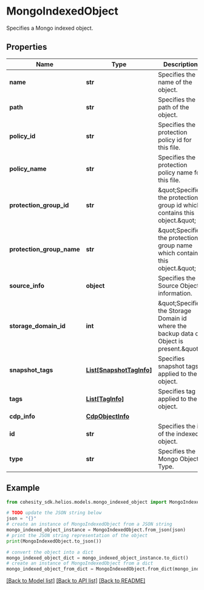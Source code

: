 # MongoIndexedObject

Specifies a Mongo indexed object.

## Properties

Name | Type | Description | Notes
------------ | ------------- | ------------- | -------------
**name** | **str** | Specifies the name of the object. | [optional] 
**path** | **str** | Specifies the path of the object. | [optional] 
**policy_id** | **str** | Specifies the protection policy id for this file. | [optional] 
**policy_name** | **str** | Specifies the protection policy name for this file. | [optional] 
**protection_group_id** | **str** | \&quot;Specifies the protection group id which contains this object.\&quot; | [optional] 
**protection_group_name** | **str** | \&quot;Specifies the protection group name which contains this object.\&quot; | [optional] 
**source_info** | **object** | Specifies the Source Object information. | [optional] 
**storage_domain_id** | **int** | \&quot;Specifies the Storage Domain id where the backup data of Object is present.\&quot; | [optional] 
**snapshot_tags** | [**List[SnapshotTagInfo]**](SnapshotTagInfo.md) | Specifies snapshot tags applied to the object. | [optional] 
**tags** | [**List[TagInfo]**](TagInfo.md) | Specifies tag applied to the object. | [optional] 
**cdp_info** | [**CdpObjectInfo**](CdpObjectInfo.md) |  | [optional] 
**id** | **str** | Specifies the id of the indexed object. | [optional] 
**type** | **str** | Specifies the Mongo Object Type. | [optional] 

## Example

```python
from cohesity_sdk.helios.models.mongo_indexed_object import MongoIndexedObject

# TODO update the JSON string below
json = "{}"
# create an instance of MongoIndexedObject from a JSON string
mongo_indexed_object_instance = MongoIndexedObject.from_json(json)
# print the JSON string representation of the object
print(MongoIndexedObject.to_json())

# convert the object into a dict
mongo_indexed_object_dict = mongo_indexed_object_instance.to_dict()
# create an instance of MongoIndexedObject from a dict
mongo_indexed_object_from_dict = MongoIndexedObject.from_dict(mongo_indexed_object_dict)
```
[[Back to Model list]](../README.md#documentation-for-models) [[Back to API list]](../README.md#documentation-for-api-endpoints) [[Back to README]](../README.md)


